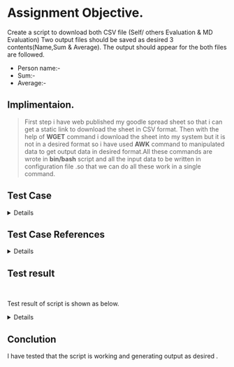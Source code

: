 #  Assignment Objective.

Create a script to download both CSV file (Self/ others Evaluation & MD Evaluation) 
Two output files should be saved as desired 3 contents(Name,Sum & Average).
The output should appear for the both files are followed.
- Person name:-
- Sum:-
- Average:-

## Implimentaion.
>First step i have web published my goodle spread sheet so that i can get a static link to download the sheet in CSV format. Then with the help of **WGET** command i download the sheet into my system but it is not in a desired format so i have used **AWK** command to manipulated data to get output data in desired format.All these commands are wrote in **bin/bash** script and all the input data to be written in configuration file .so that we can do all these work in a single command.  


## Test Case

 <details>
  
 |**SNo.** | **Test Case Description** |**Test Steps** | **Expected Result** | **Actual Result** | **Status** |
|:-----: | :-----: | :------: | :-----: | :-----: | :-----: |
| TEST 1 | Publishing google spreadsheet to get the download link | <ul> Steps To Be Followed <li>Publishd my sheet to the web </li><li>selected embed format as a CSV</li><li>Now Start Publishing and copy the link </li></ul> | Shoud get desired link in CSV format | Got the link successfully | Pass |
| TEST 2 | Declare variable into the config file so that the script can get data from config file and work from any path and system | <ul><li>Declaired config file path into script</li><li> Declaired all variables into config file</li></ul> | Script should run without any error | All variable passed script run successfully | Pass |
| TEST 3 | Dowlnload both file using **wget** command | The command will run two time to download both files.<br/>$WGET -nv "URL" -O "data.csv" | Acknowledgement of file download shoud be displayed | Fle downloaded message display | Pass |
| TEST 4| Script should get the column no. automatically | using CAT,AWK,TR,WC commands to get column no. of required data field.|Script automatically calculate the column number using the column name|Column number for Name and Average it is calculated automatically |pass|
| TEST 5 | Manipulating and save the data as per user requirement | Using **awk** command to manipulate data.& using different options NR ,FS<br/>NR is used to select range to be display and FS is useed to separated comma separated fields| Fileds shoud be seprated by ","<br/> All team member names should be displayed<br/> The Sum value automatic calculated.<br/>average filed should be displayed<br/>All data should also save as per user desired criteria | All data displayed and stored as expected | Pass |
| TEST 6 | Storing and Displaying the data | After manipulating data the data will display using **CAT** command and store in output data into the file using redirectional operator " > "| The output data should displayed and stored | Task done successfully | Pass |
</details>

## Test Case References
<details>
 
| **SNo** | **Test Case Description** | **TesT Snaps** |
| :-----: | :----: | :----: |
| Test 1 | Publishing google spreadsheet to get the download link | <img src="https://github.com/adsingh007/shell-script.md/blob/main/test%201.png" align="right" width="50%">
| Test 2 | Declare variable into the config file so that the script can get data from config file and work from any path and system | <img src="https://github.com/adsingh007/shell-script.md/blob/main/test2.png" align="right" width="100%">
| Test 3 | Dowlnload both file using **wget** command | <img src="https://github.com/adsingh007/shell-script.md/blob/main/test%203.png" align="right" width="100%">
| Test 4 | Script should get the column no. automatically | <img src="https://github.com/adsingh007/shell-script.md/blob/main/test%204.png" align="right" width="100%">
| Test 5 | Manipulating and save the data as per user requirement | <img src="https://github.com/adsingh007/shell-script.md/blob/main/test%205.png" align="right" width="100%">
| Test 6 | Storing and Displaying the data | <img src="https://github.com/adsingh007/shell-script.md/blob/main/test%206.png" align="right" width="100%">
  
 </details>
 
## Test result
<br/>

Test result of script is shown as below.
<details>
<img src="https://github.com/adsingh007/shell-script.md/blob/main/result.png" alt="Test result">
</details>

 
 ## Conclution
 
 I have tested that the script is working and generating output as desired .
 
 
 
 
 
 
 
 

